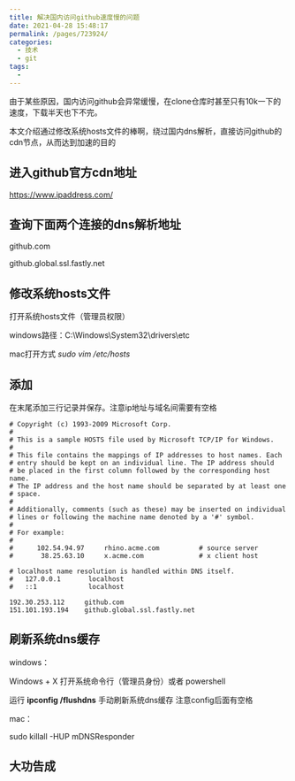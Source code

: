 ```yaml
---
title: 解决国内访问github速度慢的问题
date: 2021-04-28 15:48:17
permalink: /pages/723924/
categories:
  - 技术
  - git
tags:
  - 
---
```

由于某些原因，国内访问github会异常缓慢，在clone仓库时甚至只有10k一下的速度，下载半天也下不完。

本文介绍通过修改系统hosts文件的棒啊，绕过国内dns解析，直接访问github的cdn节点，从而达到加速的目的

## 进入github官方cdn地址

https://www.ipaddress.com/

## 查询下面两个连接的dns解析地址

github.com

github.global.ssl.fastly.net

## 修改系统hosts文件

打开系统hosts文件（管理员权限）

windows路径：C:\Windows\System32\drivers\etc

mac打开方式 *sudo vim /etc/hosts*

## 添加

在末尾添加三行记录并保存。注意ip地址与域名间需要有空格

```
# Copyright (c) 1993-2009 Microsoft Corp.
#
# This is a sample HOSTS file used by Microsoft TCP/IP for Windows.
#
# This file contains the mappings of IP addresses to host names. Each
# entry should be kept on an individual line. The IP address should
# be placed in the first column followed by the corresponding host name.
# The IP address and the host name should be separated by at least one
# space.
#
# Additionally, comments (such as these) may be inserted on individual
# lines or following the machine name denoted by a '#' symbol.
#
# For example:
#
#      102.54.94.97     rhino.acme.com          # source server
#       38.25.63.10     x.acme.com              # x client host

# localhost name resolution is handled within DNS itself.
#   127.0.0.1       localhost
#   ::1             localhost

192.30.253.112     github.com
151.101.193.194    github.global.ssl.fastly.net
```

## 刷新系统dns缓存

windows：

Windows + X 打开系统命令行（管理员身份）或者 powershell

运行 **ipconfig /flushdns** 手动刷新系统dns缓存   注意config后面有空格

mac：

sudo killall -HUP mDNSResponder

## 大功告成